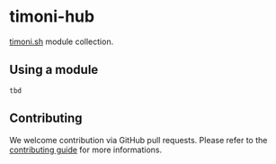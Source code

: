 # timoni-hub

[timoni.sh](https://timoni.sh) module collection.

## Using a module

`tbd`

## Contributing

We welcome contribution via GitHub pull requests.
Please refer to the [contributing guide](CONTRIBUTING.md) for more informations.

